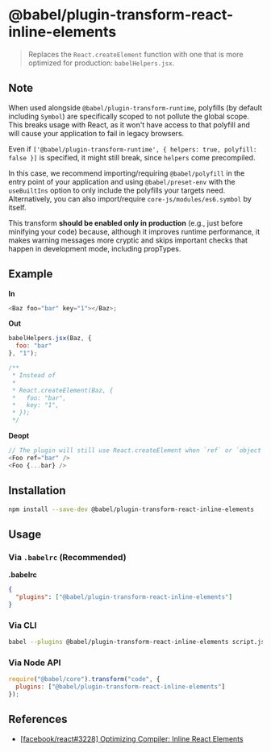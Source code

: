 # @babel/plugin-transform-react-inline-elements

> Replaces the `React.createElement` function with one that is more optimized for production: `babelHelpers.jsx`.

## Note

When used alongside `@babel/plugin-transform-runtime`, polyfills (by default including `Symbol`) are specifically scoped to not pollute the global scope. This breaks usage with React, as it won't have access to that polyfill and will cause your application to fail in legacy browsers.

Even if `['@babel/plugin-transform-runtime', { helpers: true, polyfill: false }]` is specified, it might still break, since `helpers` come precompiled.

In this case, we recommend importing/requiring `@babel/polyfill` in the entry point of your application and using `@babel/preset-env` with the `useBuiltIns` option to only include the polyfills your targets need. Alternatively, you can also import/require `core-js/modules/es6.symbol` by itself.

This transform **should be enabled only in production** (e.g., just before minifying your code) because, although it improves runtime performance, it makes warning messages more cryptic and skips important checks that happen in development mode, including propTypes.

## Example

**In**

```javascript
<Baz foo="bar" key="1"></Baz>;
```

**Out**

```javascript
babelHelpers.jsx(Baz, {
  foo: "bar"
}, "1");

/**
 * Instead of
 *
 * React.createElement(Baz, {
 *   foo: "bar",
 *   key: "1",
 * });
 */
```

**Deopt**

```js
// The plugin will still use React.createElement when `ref` or `object rest spread` is used
<Foo ref="bar" />
<Foo {...bar} />
```

## Installation

```sh
npm install --save-dev @babel/plugin-transform-react-inline-elements
```

## Usage

### Via `.babelrc` (Recommended)

**.babelrc**

```json
{
  "plugins": ["@babel/plugin-transform-react-inline-elements"]
}
```

### Via CLI

```sh
babel --plugins @babel/plugin-transform-react-inline-elements script.js
```

### Via Node API

```javascript
require("@babel/core").transform("code", {
  plugins: ["@babel/plugin-transform-react-inline-elements"]
});
```

## References

* [[facebook/react#3228] Optimizing Compiler: Inline React Elements](https://github.com/facebook/react/issues/3228)
